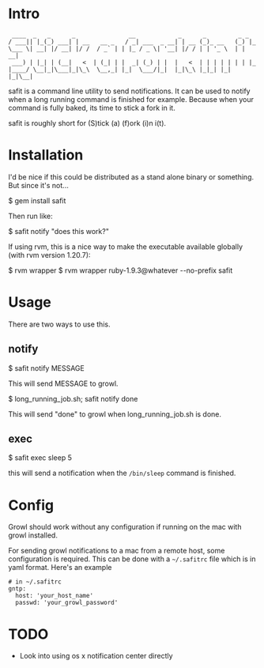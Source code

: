# Intro
     ____  _   _      _               __            _      _         _ _
    / ___|| |_(_) ___| | __   __ _   / _| ___  _ __| | __ (_)_ __   (_) |_
    \___ \| __| |/ __| |/ /  / _` | | |_ / _ \| '__| |/ / | | '_ \  | | __|
     ___) | |_| | (__|   <  | (_| | |  _| (_) | |  |   <  | | | | | | | |_
    |____/ \__|_|\___|_|\_\  \__,_| |_|  \___/|_|  |_|\_\ |_|_| |_| |_|\__|


safit is a command line utility to send notifications. It can be used to
notify when a long running command is finished for example. Because when
your command is fully baked, its time to stick a fork in it.

safit is roughly short for (S)tick (a) (f)ork (i)n i(t).

# Installation

I'd be nice if this could be distributed as a stand alone binary or
something. But since it's not...

   $ gem install safit

Then run like:

   $ safit notify "does this work?"

If using rvm, this is a nice way to make the executable available
globally (with rvm version 1.20.7):

  $ rvm wrapper
  $ rvm wrapper ruby-1.9.3@whatever --no-prefix safit
   
# Usage

There are two ways to use this.

## notify

  $ safit notify MESSAGE

This will send MESSAGE to growl.

  $ long_running_job.sh; safit notify done

This will send "done" to growl when long_running_job.sh is done.

## exec

  $ safit exec sleep 5

this will send a notification when the `/bin/sleep` command is
finished.

# Config

Growl should work without any configuration if running on the mac with
growl installed.

For sending growl notifications to a mac from a remote host, some
configuration is required. This can be done with a `~/.safitrc` file which is
in yaml format. Here's an example

    # in ~/.safitrc
    gntp:
      host: 'your_host_name'
      passwd: 'your_growl_password'

# TODO

* Look into using os x notification center directly
